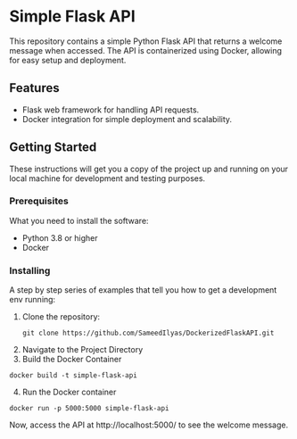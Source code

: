 # Simple Flask API

This repository contains a simple Python Flask API that returns a welcome message when accessed. The API is containerized using Docker, allowing for easy setup and deployment.

## Features

- Flask web framework for handling API requests.
- Docker integration for simple deployment and scalability.

## Getting Started

These instructions will get you a copy of the project up and running on your local machine for development and testing purposes. 

### Prerequisites

What you need to install the software:

- Python 3.8 or higher
- Docker

### Installing

A step by step series of examples that tell you how to get a development env running:

1. Clone the repository:
   ~~~
   git clone https://github.com/SameedIlyas/DockerizedFlaskAPI.git
   ~~~
2. Navigate to the Project Directory
3. Build the Docker Container
~~~
docker build -t simple-flask-api
~~~
4. Run the Docker container
~~~
docker run -p 5000:5000 simple-flask-api
~~~

Now, access the API at http://localhost:5000/ to see the welcome message.

